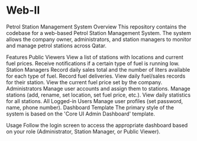 # Web-II
Petrol Station Management System
Overview
This repository contains the codebase for a web-based Petrol Station Management System. The system allows the company owner, administrators, and station managers to monitor and manage petrol stations across Qatar.

Features
Public Viewers
View a list of stations with locations and current fuel prices.
Receive notifications if a certain type of fuel is running low.
Station Managers
Record daily sales total and the number of liters available for each type of fuel.
Record fuel deliveries.
View daily fuel/sales records for their station.
View the current fuel price set by the company.
Administrators
Manage user accounts and assign them to stations.
Manage stations (add, rename, set location, set fuel price, etc.).
View daily statistics for all stations.
All Logged-in Users
Manage user profiles (set password, name, phone number).
Dashboard Template
The primary style of the system is based on the 'Core UI Admin Dashboard' template.

Usage
Follow the login screen to access the appropriate dashboard based on your role (Administrator, Station Manager, or Public Viewer).

